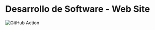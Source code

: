 # Desarrollo de Software - Web Site

![GitHub Action](https://github.com/FRRe-DS/FRRe-DS.github.io/actions/workflows/gh-pages.yml/badge.svg)
